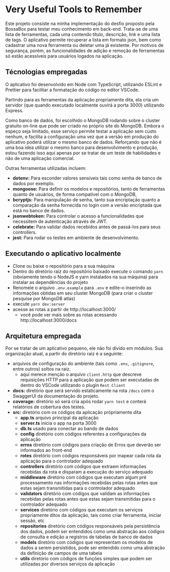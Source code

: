 # Very Useful Tools to Remember

Este projeto consiste na minha implementação do desfio proposto pela BossaBox para testar meu conhecimento em back-end. Trata-se de uma lista de ferramentas, cada uma contendo título, descrição, link e uma lista de tags. O aplicativo permite recuperar a lista em formato json, bem como cadastrar uma nova ferramenta ou deletar uma já existente. Por motivos de segurança, porém, as funcionalidades de adição e remoção de ferramentas só estão acessíveis para usuários logados na aplicação.

## Técnologias empregadas

O aplicativo foi desenvolvido em Node com TypeScript, utilizando ESLint e Prettier para facilitar a formatação do código no editor VSCode.

Partindo para as ferramentas da aplicação propriamente dita, ela cria um servidor (que quando executado localmente ouvirá a porta 3000) utilizando Express.

Como banco de dados, foi escolhido o MongoDB rodando sobre o cluster gratuito on-line que pode ser criado no próprio site do MongoDB. Embora o espeço seja limitado, esse serviço permite testar a aplicação sem custo nenhum, e facilita a configuração uma vez que a versão em produção do aplicativo poderá utilizar o mesmo banco de dados. Reforçando que não é uma boa idea utilizar o mesmo banco para desenvolvimento e produção, estou fazendo isso aqui apenas por se tratar de um teste de habilidades e não de uma aplicação comercial.

Outras ferramentas utilizadas incluem:
  - **dotenv:** Para esconder valores sensíveis tais como senha de banco de dados por exemplo.
  - **mongoose:** Para definir os modelos e repositórios, tanto de ferramentas quanto de usuários, de forma compatível com o MongoDB,
  - **bcryptjs:** Para manipulação de senha, tanto sua encriptação quanto a comparação da senha fornecida no login com a versão encriptada que está no banco de dados.
  - **jsonwebtoken:** Para controlar o acesso a funcionalidades que necessitem de autenticação através de JWT.
  - **celebrate:** Para validar dados recebidos antes de passá-los para seus controllers.
  - **jest:** Para rodar os testes em ambiente de desenvolvimento.

## Executando o aplicativo localmente

  - Clone ou baixe o repositório para a sua máquina
  - Dentro do diretório raiz do repositório baixado execute o comando `yarn` (obviamente tendo o NodeJS e yarn instalados na sua máquina) para instalar as dependências do projeto
  - Renomeie o arquivo `.env.example` para `.env` e edite-o inserindo as informações obtidas em seu cluster MongoDB (para criar o cluster pesquise por MongoDB atlas)
  - execute `yarn dev:server`
  - acesse as rotas a partir de http://localhost:3000/
    - você pode ver mais sobre as rotas acessando http://localhost:3000/docs

## Arquitetura empregada

Por se tratar de um aplicativo pequeno, ele não foi divido em módulos. Sua organização atual, a partir do diretório raiz é a seguinte:
  - arquivos de configuração do ambiente (tais como `.env`, `.gitignore`, entre outros) soltos na raiz.
    - aqui merece menção o arquivo `client.http` que descreve requisições HTTP para a aplicação que podem ser executadas de dentro do VSCode utilizando o plugin `Rest Client`
  - **docs:** diretório que será servido estaticamente na rota `/docs` com o SwaggerUI da documentação do projeto.
  - **coverage:** diretório só será cria após rodar `yarn test` e conterá relatórios de cobertura dos testes.
  - **src:** diretório com os códigos da aplicação própriamente dita
    - **app.ts** arquivo principal da aplicação
    - **server.ts** inicia o app na porta 3000
    - **db.ts** usado para conectar ao bando de dados
    - **config** diretório com códigos referentes a configurações da aplicação
    - **erros** diretório com códigos para criação de Erros que deverão ser informados ao front-end
    - **rotes** diretório com códigos responsáveis por mapear cada rota da aplicação para o controlador adequado
    - **controllers** diretório com códigos que extraem informações recebidas da rota e disparam a execução do serviço adequado
    - **middleware** diretório com códigos que executam algum pré processamento nas informações recebidas pelas rotas antes que estas sejam transmitidas para o controlador adequado
    - **validators** diretório com códigos que validam as informações recebidas pelas rotas antes que estas sejam transmitidas para o controlador adequado
    - **services** diretório com códigos que executam os serviços propriamente ditos da aplicação, tais como criar ferramenta, iniciar sessão, etc
    - **repositories** diretório com códigos responsáveis pela persistência dos dados, podem ser entendidos como uma abstração aos códigos de consulta e edição a registros de tabelas de banco de dados
    - **models** diretório com códigos que representam os modelos de dados a serem persistidos, pode ser entendido como uma abstração da definição de campos de uma tabela
    - **utils** diretório com códigos de funções simples que podem ser utilizadas por diversos serviços da aplicação

